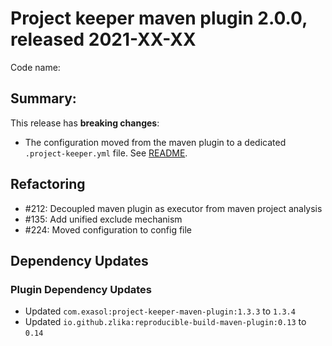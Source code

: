 # Project keeper maven plugin 2.0.0, released 2021-XX-XX

Code name:

## Summary:

This release has **breaking changes**:

* The configuration moved from the maven plugin to a dedicated `.project-keeper.yml` file. See [README](../../README.md).

## Refactoring

* #212: Decoupled maven plugin as executor from maven project analysis
* #135: Add unified exclude mechanism
* #224: Moved configuration to config file

## Dependency Updates

### Plugin Dependency Updates

* Updated `com.exasol:project-keeper-maven-plugin:1.3.3` to `1.3.4`
* Updated `io.github.zlika:reproducible-build-maven-plugin:0.13` to `0.14`
